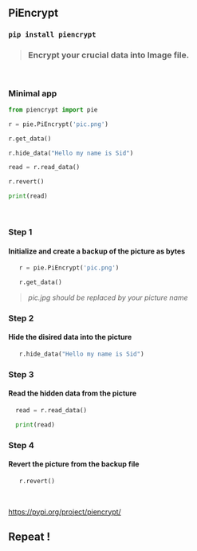 ## PiEncrypt

### `pip install piencrypt`

> ### Encrypt your crucial data into Image file.

<br>

### Minimal app

```python
from piencrypt import pie

r = pie.PiEncrypt('pic.png')

r.get_data()

r.hide_data("Hello my name is Sid")

read = r.read_data()

r.revert()

print(read)

```

<br>

### Step 1

 #### Initialize and create a backup of the picture as bytes 
 
 ```python
    r = pie.PiEncrypt('pic.png')

    r.get_data()
```
> *pic.jpg should be replaced by your picture name*

### Step 2

#### Hide the disired data into the picture 
 
 ```python
    r.hide_data("Hello my name is Sid")
```

### Step 3

 #### Read the hidden data from the picture
 
 ```python    
   read = r.read_data()

   print(read)
```

### Step 4

 #### Revert the picture from the backup file
 
 ```python
    r.revert()
```

<br>

https://pypi.org/project/piencrypt/

## Repeat !
